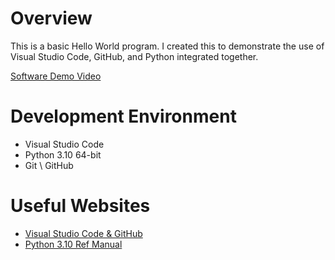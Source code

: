 # Overview

This is a basic Hello World program. I created this to demonstrate the use of Visual Studio Code, GitHub, and Python integrated together.

[Software Demo Video](https://youtu.be/aOnIi5yMcK0)

# Development Environment

* Visual Studio Code
* Python 3.10 64-bit
* Git \ GitHub

# Useful Websites

* [Visual Studio Code & GitHub](https://code.visualstudio.com/docs/editor/versioncontrol)
* [Python 3.10 Ref Manual](https://docs.python.org/3.10/)